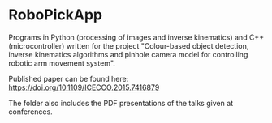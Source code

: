 # RoboPickApp
Programs in Python (processing of images and inverse kinematics) and C++ (microcontroller) written for the project "Colour-based object detection, inverse kinematics algorithms and pinhole camera model for controlling robotic arm movement system".

Published paper can be found here: https://doi.org/10.1109/ICECCO.2015.7416879

The folder also includes the PDF presentations of the talks given at conferences.
